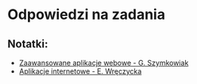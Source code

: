 # Odpowiedzi na zadania

## Notatki:
- [Zaawansowane aplikacje webowe - G. Szymkowiak](https://docs.google.com/document/d/1WoMfOdd2TdrjMwnP8Sn03q6x06YNN_OLwA4LvgQzD68/edit?tab=t.0)
- [Aplikacje internetowe - E. Wręczycka](https://docs.google.com/document/d/1hixrPht8CWPRg6Nqkx_xzj5Y3pHVAuE_07MA0I2Wy6U/edit?pli=1&tab=t.0#heading=h.s9z5knnal2rh)
